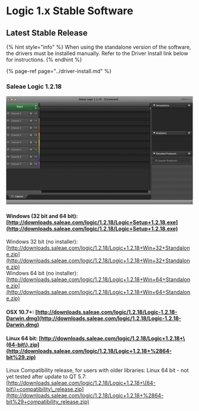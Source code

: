 # Logic 1.x Stable Software

## Latest Stable Release

{% hint style="info" %}
When using the standalone version of the software, the drivers must be installed manually. Refer to the Driver Install link below for instructions.
{% endhint %}

{% page-ref page="../driver-install.md" %}

### Saleae Logic 1.2.**18**

![](../../.gitbook/assets/screen-shot-2020-09-03-at-7.00.12-pm.png)

#### Windows \(32 bit and 64 bit\): [http://downloads.saleae.com/logic/1.2.18/Logic+Setup+1.2.18.exe](http://downloads.saleae.com/logic/1.2.18/Logic+Setup+1.2.18.exe)

Windows 32 bit \(no installer\):  
[http://downloads.saleae.com/logic/1.2.18/Logic+1.2.18+Win+32+Standalone.zip](http://downloads.saleae.com/logic/1.2.18/Logic+1.2.18+Win+32+Standalone.zip)  
Windows 64 bit \(no installer\):  
[http://downloads.saleae.com/logic/1.2.18/Logic+1.2.18+Win+64+Standalone.zip](http://downloads.saleae.com/logic/1.2.18/Logic+1.2.18+Win+64+Standalone.zip)

#### OSX 10.7+: [http://downloads.saleae.com/logic/1.2.18/Logic-1.2.18-Darwin.dmg](http://downloads.saleae.com/logic/1.2.18/Logic-1.2.18-Darwin.dmg)

#### Linux 64 bit: [http://downloads.saleae.com/logic/1.2.18/Logic+1.2.18+\(64-bit\).zip](http://downloads.saleae.com/logic/1.2.18/Logic+1.2.18+%2864-bit%29.zip)

Linux Compatibility release, for users with older libraries: Linux 64 bit - not yet tested after update to QT 5.7:  
[http://downloads.saleae.com/logic/1.2.18/Logic+1.2.18+\(64-bit\)+compatibility\_release.zip](http://downloads.saleae.com/logic/1.2.18/Logic+1.2.18+%2864-bit%29+compatibility_release.zip)



